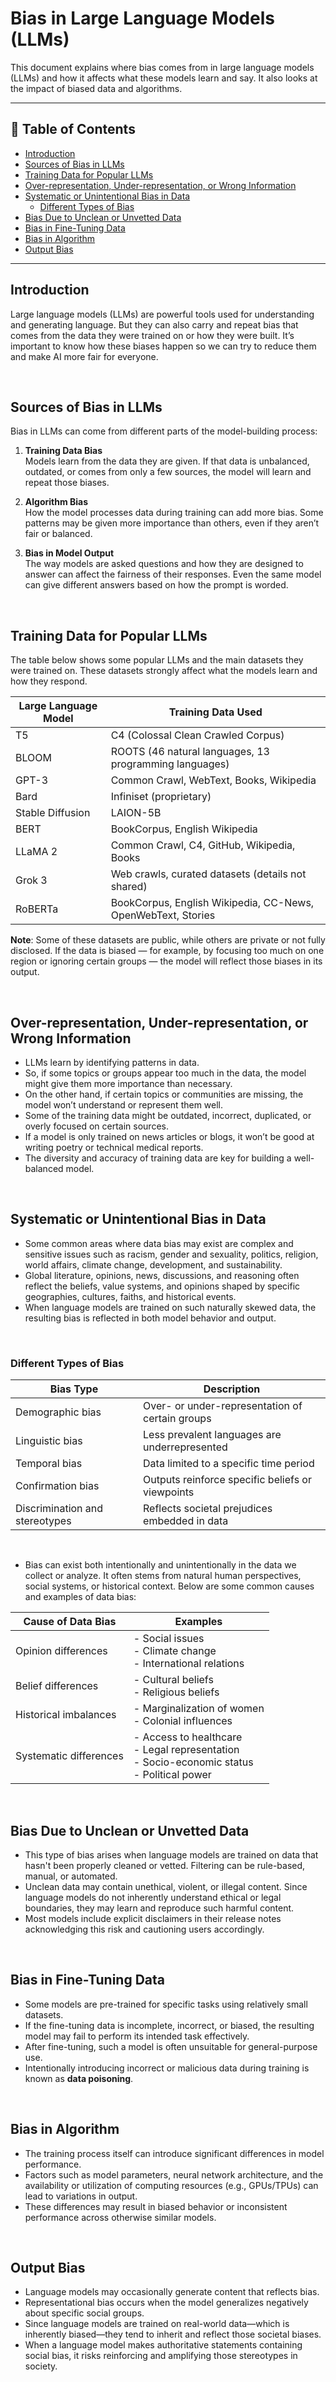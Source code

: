 # Bias in Large Language Models (LLMs)

This document explains where bias comes from in large language models (LLMs) and how it affects what these models learn and say. It also looks at the impact of biased data and algorithms.

---

## 📌 Table of Contents

- [Introduction](#introduction)
- [Sources of Bias in LLMs](#sources-of-bias-in-llms)
- [Training Data for Popular LLMs](#training-data-for-popular-llms)
- [Over-representation, Under-representation, or Wrong Information](#over-representation-under-representation-or-wrong-information)
- [Systematic or Unintentional Bias in Data](#systematic-or-unintentional-bias-in-data)
  - [Different Types of Bias](#different-types-of-bias)
- [Bias Due to Unclean or Unvetted Data](#bias-due-to-unclean-or-unvetted-data)
- [Bias in Fine-Tuning Data](#bias-in-fine-tuning-data)
- [Bias in Algorithm](#bias-in-algorithm)
- [Output Bias](#output-bias)

---

## Introduction

Large language models (LLMs) are powerful tools used for understanding and generating language. But they can also carry and repeat bias that comes from the data they were trained on or how they were built. It’s important to know how these biases happen so we can try to reduce them and make AI more fair for everyone.

<br>

## Sources of Bias in LLMs

Bias in LLMs can come from different parts of the model-building process:

1. **Training Data Bias**  
   Models learn from the data they are given. If that data is unbalanced, outdated, or comes from only a few sources, the model will learn and repeat those biases.

2. **Algorithm Bias**  
   How the model processes data during training can add more bias. Some patterns may be given more importance than others, even if they aren’t fair or balanced.

3. **Bias in Model Output**  
   The way models are asked questions and how they are designed to answer can affect the fairness of their responses. Even the same model can give different answers based on how the prompt is worded.

<br>

## Training Data for Popular LLMs

The table below shows some popular LLMs and the main datasets they were trained on. These datasets strongly affect what the models learn and how they respond.

| Large Language Model | Training Data Used |
|----------------------|--------------------|
| T5                  | C4 (Colossal Clean Crawled Corpus) |
| BLOOM               | ROOTS (46 natural languages, 13 programming languages) |
| GPT-3               | Common Crawl, WebText, Books, Wikipedia |
| Bard                | Infiniset (proprietary) |
| Stable Diffusion    | LAION-5B |
| BERT                | BookCorpus, English Wikipedia |
| LLaMA 2             | Common Crawl, C4, GitHub, Wikipedia, Books |
| Grok 3              | Web crawls, curated datasets (details not shared) |
| RoBERTa             | BookCorpus, English Wikipedia, CC-News, OpenWebText, Stories |

**Note**: Some of these datasets are public, while others are private or not fully disclosed. If the data is biased — for example, by focusing too much on one region or ignoring certain groups — the model will reflect those biases in its output.

<br>

## Over-representation, Under-representation, or Wrong Information

- LLMs learn by identifying patterns in data.
- So, if some topics or groups appear too much in the data, the model might give them more importance than necessary.
- On the other hand, if certain topics or communities are missing, the model won’t understand or represent them well.
- Some of the training data might be outdated, incorrect, duplicated, or overly focused on certain sources.
- If a model is only trained on news articles or blogs, it won’t be good at writing poetry or technical medical reports.
- The diversity and accuracy of training data are key for building a well-balanced model.

<br>

## Systematic or Unintentional Bias in Data

- Some common areas where data bias may exist are complex and sensitive issues such as racism, gender and sexuality, politics, religion, world affairs, climate change, development, and sustainability.
- Global literature, opinions, news, discussions, and reasoning often reflect the beliefs, value systems, and opinions shaped by specific geographies, cultures, faiths, and historical events.
- When language models are trained on such naturally skewed data, the resulting bias is reflected in both model behavior and output.

<br>

### Different Types of Bias

| **Bias Type**                | **Description**                                      |
|-----------------------------|------------------------------------------------------|
| Demographic bias            | Over- or under-representation of certain groups      |
| Linguistic bias             | Less prevalent languages are underrepresented        |
| Temporal bias               | Data limited to a specific time period               |
| Confirmation bias           | Outputs reinforce specific beliefs or viewpoints     |
| Discrimination and stereotypes | Reflects societal prejudices embedded in data     |

<br>

- Bias can exist both intentionally and unintentionally in the data we collect or analyze. It often stems from natural human perspectives, social systems, or historical context. Below are some common causes and examples of data bias:

| **Cause of Data Bias**      | **Examples**                                                                 |
|----------------------------|------------------------------------------------------------------------------|
| Opinion differences         | - Social issues  <br> - Climate change  <br> - International relations       |
| Belief differences          | - Cultural beliefs  <br> - Religious beliefs                                 |
| Historical imbalances       | - Marginalization of women  <br> - Colonial influences                       |
| Systematic differences      | - Access to healthcare  <br> - Legal representation  <br> - Socio-economic status <br> - Political power |

<br>

## Bias Due to Unclean or Unvetted Data

- This type of bias arises when language models are trained on data that hasn't been properly cleaned or vetted. Filtering can be rule-based, manual, or automated.
- Unclean data may contain unethical, violent, or illegal content. Since language models do not inherently understand ethical or legal boundaries, they may learn and reproduce such harmful content.
- Most models include explicit disclaimers in their release notes acknowledging this risk and cautioning users accordingly.

<br>

## Bias in Fine-Tuning Data

- Some models are pre-trained for specific tasks using relatively small datasets.
- If the fine-tuning data is incomplete, incorrect, or biased, the resulting model may fail to perform its intended task effectively.
- After fine-tuning, such a model is often unsuitable for general-purpose use.
- Intentionally introducing incorrect or malicious data during training is known as **data poisoning**.

<br>

## Bias in Algorithm

- The training process itself can introduce significant differences in model performance.
- Factors such as model parameters, neural network architecture, and the availability or utilization of computing resources (e.g., GPUs/TPUs) can lead to variations in output.
- These differences may result in biased behavior or inconsistent performance across otherwise similar models.

<br>

## Output Bias

- Language models may occasionally generate content that reflects bias.
- Representational bias occurs when the model generalizes negatively about specific social groups.
- Since language models are trained on real-world data—which is inherently biased—they tend to inherit and reflect those societal biases.
- When a language model makes authoritative statements containing social bias, it risks reinforcing and amplifying those stereotypes in society.
